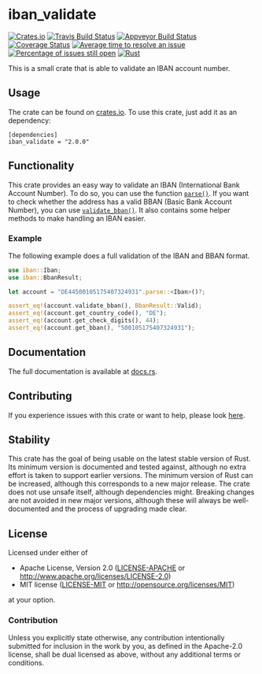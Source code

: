 # iban_validate
[![Crates.io](http://meritbadge.herokuapp.com/iban_validate)](https://crates.io/crates/iban_validate)
[![Travis Build Status](https://travis-ci.org/ThomasdenH/iban_validate.svg?branch=master)](https://travis-ci.org/ThomasdenH/iban_validate)
[![Appveyor Build Status](https://ci.appveyor.com/api/projects/status/github/ThomasdenH/iban_validate?svg=true)](https://ci.appveyor.com/project/ThomasdenH/iban-validate)
[![Coverage Status](https://coveralls.io/repos/github/ThomasdenH/iban_validate/badge.svg?branch=master)](https://coveralls.io/github/ThomasdenH/iban_validate?branch=master)
[![Average time to resolve an issue](http://isitmaintained.com/badge/resolution/ThomasdenH/iban_validate.svg)](http://isitmaintained.com/project/ThomasdenH/iban_validate "Average time to resolve an issue")
[![Percentage of issues still open](http://isitmaintained.com/badge/open/ThomasdenH/iban_validate.svg)](http://isitmaintained.com/project/ThomasdenH/iban_validate "Percentage of issues still open")
[![Rust](https://img.shields.io/badge/rust-1.31%2B-blue.svg?maxAge=3600)](https://github.com/ThomasdenH/iban_validate)

This is a small crate that is able to validate an IBAN account number.

## Usage
The crate can be found on [crates.io](https://crates.io/crates/iban_validate). To use this crate, just add it as an
dependency:
    
    [dependencies]
    iban_validate = "2.0.0"

## Functionality
This crate provides an easy way to validate an IBAN (International Bank Account Number). To do so, you can use the 
function [`parse()`]. If you want to check whether the address has a valid BBAN (Basic Bank Account Number), you can 
use [`validate_bban()`]. It also contains some helper methods to make handling an IBAN easier.

### Example
The following example does a full validation of the IBAN and BBAN format.

```rust
use iban::Iban;
use iban::BbanResult;

let account = "DE44500105175407324931".parse::<Iban>()?;

assert_eq!(account.validate_bban(), BbanResult::Valid);
assert_eq!(account.get_country_code(), "DE");
assert_eq!(account.get_check_digits(), 44);
assert_eq!(account.get_bban(), "500105175407324931");
```

[`parse()`]: https://doc.rust-lang.org/std/primitive.str.html#method.parse
[`validate_bban()`]: https://docs.rs/iban_validate/1.0.1/iban/struct.Iban.html#method.validate_bban

## Documentation
The full documentation is available at [docs.rs](https://docs.rs/iban_validate/).

## Contributing
If you experience issues with this crate or want to help, please look [here](contributing.md).

## Stability
This crate has the goal of being usable on the latest stable version of Rust. Its minimum version is documented and tested against, although no extra effort is taken to support earlier versions. The minimum version of Rust can be increased, although this corresponds to a new major release. The crate does not use unsafe itself, although dependencies might. Breaking changes are not avoided in new major versions, although these will always be well-documented and the process of upgrading made clear.

## License

Licensed under either of

 * Apache License, Version 2.0
   ([LICENSE-APACHE](LICENSE-APACHE) or http://www.apache.org/licenses/LICENSE-2.0)
 * MIT license
   ([LICENSE-MIT](LICENSE-MIT) or http://opensource.org/licenses/MIT)

at your option.

### Contribution

Unless you explicitly state otherwise, any contribution intentionally submitted
for inclusion in the work by you, as defined in the Apache-2.0 license, shall be
dual licensed as above, without any additional terms or conditions.
